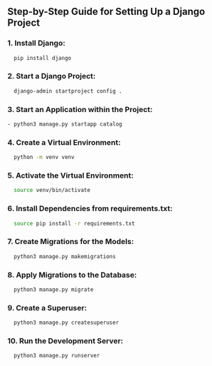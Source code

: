 ## Step-by-Step Guide for Setting Up a Django Project

### 1. Install Django:

```bash
  pip install django
```

### 2. Start a Django Project:

```bash
  django-admin startproject config .
```

### 3. Start an Application within the Project:

```bash
- python3 manage.py startapp catalog
```

### 4. Create a Virtual Environment:

```bash
  python -m venv venv
```

### 5. Activate the Virtual Environment:

```bash
  source venv/bin/activate
```

### 6. Install Dependencies from requirements.txt:

```bash
  source pip install -r requirements.txt
```

### 7. Create Migrations for the Models:

```bash
  python3 manage.py makemigrations
```

### 8. Apply Migrations to the Database:

```bash
  python3 manage.py migrate
```

### 9. Create a Superuser:

```bash
  python3 manage.py createsuperuser
```

### 10. Run the Development Server:

```bash
  python3 manage.py runserver
```
